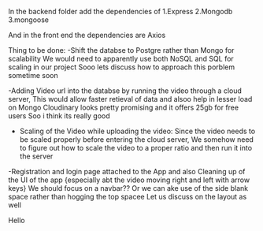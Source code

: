 In the backend folder
add the dependencies of 
1.Express 
2.Mongodb
3.mongoose

And in the front end
the dependencies are
Axios


Thing to be done:
-Shift the databse to Postgre rather than Mongo for scalability 
We would need to apparently use both NoSQL and SQL for scaling in our project
Sooo lets discuss how to approach this porblem sometime soon

-Adding Video url into the databse by running the video through a cloud server, This would allow faster retieval of data and alsoo help in lesser load on Mongo
Cloudinary looks pretty promising 
and it offers 25gb for free users
Soo i think its really good


- Scaling of the Video while uploading the video: Since the video needs to be scaled properly before entering the cloud server, We somehow need to figure out how to scale the video to a proper ratio and then run it into the server

 -Registration and login page attached to the App and also Cleaning up of the UI of the app
{especially abt the video moving right and left with arrow keys} 
We should focus on a navbar??
Or we can ake use of the side blank space rather than hogging the top spacee
Let us discuss on the layout as well

Hello

